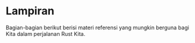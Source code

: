 # Lampiran

Bagian-bagian berikut berisi materi referensi yang mungkin berguna bagi Kita dalam perjalanan
Rust Kita.